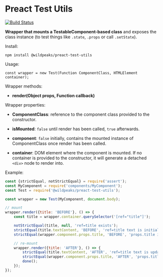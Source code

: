 # Preact Test Utils

[![Build Status](https://travis-ci.org/wildpeaks/package-preact-test-utils.svg?branch=master)](https://travis-ci.org/wildpeaks/package-preact-test-utils)

**Wrapper that mounts a TestableComponent-based class** and exposes the class instance
(to test things like `.state`, `.props` or call `.setState`).


Install:

	npm install @wildpeaks/preact-test-utils


Usage:

	const wrapper = new Test(Function ComponentClass, HTMLElement container);


Wrapper methods:

 - **render(Object props, Function callback)**


Wrapper properties:

 - **ComponentClass**: reference to the component class provided to the constructor.

 - **isMounted**: `false` until render has been called, `true` afterwards.

 - **component**: `false` initially, contains the mounted instance of ComponentClass once render has been called.

 - **container**: DOM element where the component is mounted. If no container is provided to the constructor,
   it will generate a detached `<div>` node to render into.


Example:

```js
const {strictEqual, notStrictEqual} = require('assert');
const MyComponent = require('components/MyComponent');
const Test = require('@wildpeaks/preact-test-utils');

const wrapper = new Test(MyComponent, document.body);

// mount
wrapper.render({title: 'BEFORE'}, () => {
	const title = wrapper.container.querySelector('[ref="title"]');

	notStrictEqual(title, null, 'ref=title exists');
	strictEqual(title.textContent, 'BEFORE', 'ref=title text is initialized');
	strictEqual(wrapper.component.props.title, 'BEFORE', 'props.title is initialized');

	// re-mount
	wrapper.render({title: 'AFTER'}, () => {
		strictEqual(title.textContent, 'AFTER', 'ref=title text is updated');
		strictEqual(wrapper.component.props.title, 'AFTER', 'props.title is updated');
		done();
	});
});
```
